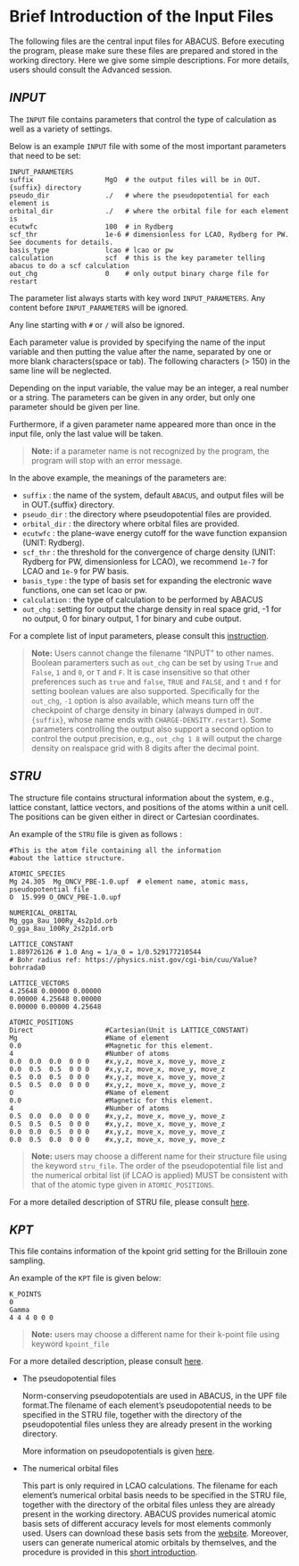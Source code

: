 # Brief Introduction of the Input Files

The following files are the central input files for ABACUS. Before executing the program, please make sure these files are prepared and stored in the working directory. Here we give some simple descriptions. For more details, users should consult the Advanced session.

## *INPUT*

The `INPUT` file contains parameters that control the type of calculation as well as a variety of settings.

Below is an example `INPUT` file with some of the most important parameters that need to be set:

```plaintext
INPUT_PARAMETERS
suffix                  MgO  # the output files will be in OUT.{suffix} directory 
pseudo_dir              ./   # where the pseudopotential for each element is
orbital_dir             ./   # where the orbital file for each element is
ecutwfc                 100  # in Rydberg
scf_thr                 1e-6 # dimensionless for LCAO, Rydberg for PW. See documents for details.
basis_type              lcao # lcao or pw
calculation             scf  # this is the key parameter telling abacus to do a scf calculation
out_chg                 0    # only output binary charge file for restart
```

The parameter list always starts with key word `INPUT_PARAMETERS`. Any content before `INPUT_PARAMETERS` will be ignored.

Any line starting with `#` or `/` will also be ignored.

Each parameter value is provided by specifying the name of the input variable
and then putting the value after the name, separated by one or more blank characters(space or tab). The following characters (> 150) in the same line will be neglected.

Depending on the input variable, the value may be an integer, a real number or a string. The parameters can be given in any order, but only one parameter should be given per line.

Furthermore, if a given parameter name appeared more than once in the input file, only the last value will be taken.

> **Note:** if a parameter name is not recognized by the program, the program will stop with an error message.

In the above example, the meanings of the parameters are:

- `suffix` : the name of the system, default `ABACUS`, and output files will be in OUT.{suffix} directory. 
- `pseudo_dir` : the directory where pseudopotential files are provided.
- `orbital_dir` : the directory where orbital files are provided.
- `ecutwfc` : the plane-wave energy cutoff for the wave function expansion (UNIT: Rydberg).
- `scf_thr` : the threshold for the convergence of charge density (UNIT: Rydberg for PW, dimensionless for LCAO), we recommend `1e-7` for LCAO and `1e-9` for PW basis.
- `basis_type` : the type of basis set for expanding the electronic wave functions, one can set lcao or pw.
- `calculation` : the type of calculation to be performed by ABACUS
- `out_chg` : setting for output the charge density in real space grid, -1 for no output, 0 for binary output, 1 for binary and cube output.

For a complete list of input parameters, please consult this [instruction](../advanced/input_files/input-main.md).

> **Note:** Users cannot change the filename “INPUT” to other names. Boolean paramerters such as `out_chg` can be set by using `True` and `False`, `1` and `0`, or `T` and `F`. It is case insensitive so that other preferences such as `true` and `false`, `TRUE` and `FALSE`, and `t` and `f` for setting boolean values are also supported. Specifically for the `out_chg`, `-1` option is also available, which means turn off the checkpoint of charge density in binary (always dumped in `OUT.{suffix}`, whose name ends with `CHARGE-DENSITY.restart`). Some parameters controlling the output also support a second option to control the output precision, e.g., `out_chg 1 8` will output the charge density on realspace grid with 8 digits after the decimal point.

## *STRU*

The structure file contains structural information about the system, e.g., lattice constant, lattice vectors, and positions of the atoms within a unit cell. The positions can be given either in direct or Cartesian coordinates.

An example of the `STRU` file is given as follows :

```plaintext
#This is the atom file containing all the information
#about the lattice structure.

ATOMIC_SPECIES
Mg 24.305  Mg_ONCV_PBE-1.0.upf  # element name, atomic mass, pseudopotential file
O  15.999 O_ONCV_PBE-1.0.upf

NUMERICAL_ORBITAL
Mg_gga_8au_100Ry_4s2p1d.orb
O_gga_8au_100Ry_2s2p1d.orb

LATTICE_CONSTANT
1.889726126 # 1.0 Ang = 1/a_0 = 1/0.529177210544
# Bohr radius ref: https://physics.nist.gov/cgi-bin/cuu/Value?bohrrada0

LATTICE_VECTORS
4.25648 0.00000 0.00000  
0.00000 4.25648 0.00000
0.00000 0.00000 4.25648

ATOMIC_POSITIONS
Direct                  #Cartesian(Unit is LATTICE_CONSTANT)
Mg                      #Name of element        
0.0                     #Magnetic for this element.
4                       #Number of atoms
0.0  0.0  0.0  0 0 0    #x,y,z, move_x, move_y, move_z
0.0  0.5  0.5  0 0 0    #x,y,z, move_x, move_y, move_z
0.5  0.0  0.5  0 0 0    #x,y,z, move_x, move_y, move_z
0.5  0.5  0.0  0 0 0    #x,y,z, move_x, move_y, move_z
O                       #Name of element        
0.0                     #Magnetic for this element.
4                       #Number of atoms
0.5  0.0  0.0  0 0 0    #x,y,z, move_x, move_y, move_z
0.5  0.5  0.5  0 0 0    #x,y,z, move_x, move_y, move_z
0.0  0.0  0.5  0 0 0    #x,y,z, move_x, move_y, move_z
0.0  0.5  0.0  0 0 0    #x,y,z, move_x, move_y, move_z
```

> **Note:** users may choose a different name for their structure file using the keyword `stru_file`. The order of the pseudopotential file list and the numerical orbital list (if LCAO is applied) MUST be consistent with that of the atomic type given in `ATOMIC_POSITIONS`.

For a more detailed description of STRU file, please consult [here](../advanced/input_files/stru.md).

## *KPT*

This file contains information of the kpoint grid setting for the Brillouin zone sampling.

An example of the `KPT` file is given below:

```plaintext
K_POINTS
0 
Gamma
4 4 4 0 0 0
```

> **Note:** users may choose a different name for their k-point file using keyword `kpoint_file`

For a more detailed description, please consult [here](../advanced/input_files/kpt.md).

- The pseudopotential files

    Norm-conserving pseudopotentials are used in ABACUS, in the UPF file format.The filename of each element’s pseudopotential needs to be specified in the STRU file, together with the directory of the pseudopotential files unless they are already present in the working directory.

    More information on pseudopotentials is given [here](../advanced/pp_orb.md#pseudopotentials).

- The numerical orbital files

    This part is only required in LCAO calculations.
    The filename for each element’s numerical orbital basis needs to be specified in the STRU file, together with the directory of the orbital files unless they are already present in the working directory.
    ABACUS provides numerical atomic basis sets of different accuracy levels for most elements commonly used. Users can download these basis sets from the [website](http://abacus.ustc.edu.cn/pseudo/list.htm). Moreover, users can generate numerical atomic orbitals by themselves, and the procedure is provided in this [short introduction](../advanced/pp_orb.md#generating-atomic-orbital-bases).
